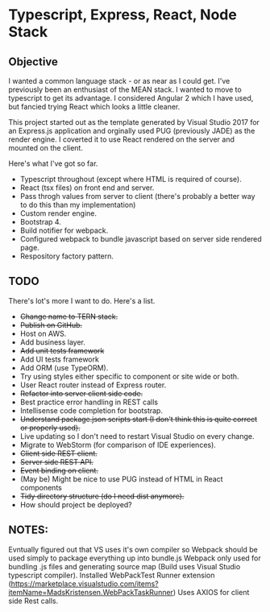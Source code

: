 # Typescript, Express, React, Node Stack

## Objective

I wanted a common language stack - or as near as I could get. I've previously been an enthusiast of the MEAN stack. I wanted to move to typescript to get its advantage.
I considered Angular 2 which I have used, but fancied trying React which looks a little cleaner.

This project started out as the template generated by Visual Studio 2017 for an Express.js application and orginally used PUG (previously JADE) as the render engine.
I coverted it to use React rendered on the server and mounted on the client.

Here's what I've got so far.

* Typescript throughout (except where HTML is required of course).
* React (tsx files) on front end and server.
* Pass throgh values from server to client (there's probably a better way to do this than my implementation)
* Custom render engine.
* Bootstrap 4.
* Build notifier for webpack.
* Configured webpack to bundle javascript based on server side rendered page.
* Respository factory pattern.

## TODO

There's lot's more I want to do. Here's a list.

* ~~Change name to TERN stack.~~
* ~~Publish on GitHub.~~
* Host on AWS.
* Add business layer.
* ~~Add unit tests framework~~
* Add UI tests framework
* Add ORM (use TypeORM).
* Try using styles either specific to component or site wide or both.
* User React router instead of Express router.
* ~~Refactor into server client side code.~~
* Best practice error handling in REST calls
* Intellisense code completion for bootstrap.
* ~~Understand package.json scripts start (I don't think this is quite correct or properly used).~~
* Live updating so I don't need to restart Visual Studio on every change.
* Migrate to WebStorm (for comparison of IDE experiences).
* ~~Client side REST client.~~
* ~~Server side REST API.~~
* ~~Event binding on client.~~
* (May be) Might be nice to use PUG instead of HTML in React components
* ~~Tidy directory structure (do I need dist anymore).~~
* How should project be deployed?

## NOTES:
Evntually figured out that VS uses it's own compiler so Webpack should be used simply to package everything up into bundle.js
Webpack only used for bundling .js files and generating source map (Build uses Visual Studio typescript compiler).
Installed WebPackTest Runner extension (https://marketplace.visualstudio.com/items?itemName=MadsKristensen.WebPackTaskRunner)
Uses AXIOS for client side Rest calls.
